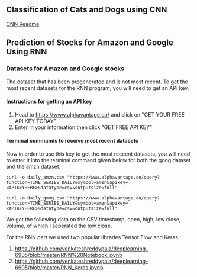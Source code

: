 ## Classification of Cats and Dogs using CNN

[CNN Readme](https://github.com/venkateshreddypala/deeplearning-6905/tree/master/CNN)



## Prediction of Stocks for Amazon and Google Using RNN

### Datasets for Amazon and Google stocks
The dataset that has been pregenerated and is not most recent.
To get the most recent datasets for the RNN program, you will need to get an API key.

#### Instructions for getting an API key
1. Head to https://www.alphavantage.co/ and click on "GET YOUR FREE API KEY TODAY"
2. Enter in your information then click "GET FREE API KEY"

#### Terminal commands to receive most recent datasets
Now in order to use this key to get the most reccent datasets, you will need to enter it into the terminal
command given below for both the goog dataset and the amzn dataset.


```
curl -o daily_amzn.csv "https://www.alphavantage.co/query? function=TIME_SERIES_DAILY&symbol=amzn&apikey=<APIKEYHERE>&datatype=csv&outputsize=full"

curl -o daily_goog.csv "https://www.alphavantage.co/query? function=TIME_SERIES_DAILY&symbol=amzn&apikey=<APIKEYHERE>&datatype=csv&outputsize=full"
```

We got the following data on the CSV timestamp, open, high, low close, volume, of which I seperated the low close.

For the RNN part we used two popular libraries Tensor Flow and Keras :
1. https://github.com/venkateshreddypala/deeplearning-6905/blob/master/RNN%20Notebook.ipynb
2. https://github.com/venkateshreddypala/deeplearning-6905/blob/master/RNN_Keras.ipynb

